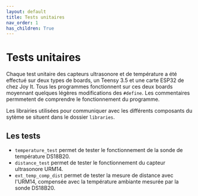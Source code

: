 ```yaml
---
layout: default
title: Tests unitaires
nav_order: 1
has_children: True
---
```


Tests unitaires
===============

Chaque test unitaire des capteurs ultrasonore et de température a été effectué sur deux types de boards, un Teensy 3.5 et une carte ESP32 de chez Joy It. Tous les programmes fonctionnent sur ces deux boards moyennant quelques légères modifications des `#define`. Les commentaires permmetent de comprendre le fonctionnement du programme.

Les librairies utilisées pour communiquer avec les différents composants du sytème se situent dans le dossier `libraries`.

## Les tests
- `temperature_test` permet de tester le fonctionnement de la sonde de température DS18B20.
- `distance_test` permet de tester le fonctionnement du capteur ultrasonore URM14.
- `ext_temp_comp_dist` permet de tester la mesure de distance avec l'URM14, compensée avec la température ambiante mesurée par la sonde DS18B20.

